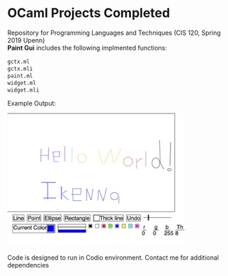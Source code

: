 # OCaml Projects Completed  #
Repository for Programming Languages and Techniques (CIS 120, Spring 2019 Upenn)  
**Paint Gui** includes the following implmented functions:
```
gctx.ml
gctx.mli
paint.ml
widget.ml
widget.mli
```
Example Output:

<img src="Images/gui.png" width="400">


Code is designed to run in Codio environment. Contact me for additional dependencies

